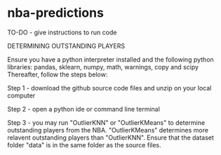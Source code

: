# nba-predictions
 
TO-DO - give instructions to run code

DETERMINING OUTSTANDING PLAYERS

Ensure you have a python interpreter installed and the following python libraries:
pandas, sklearn, numpy, math, warnings, copy and scipy
Thereafter, follow the steps below:

Step 1 - download the github source code files and unzip on your local computer

Step 2 - open a python ide or command line terminal

Step 3 - you may run "OutlierKNN" or "OutlierKMeans" to determine outstanding players from the NBA.
         "OutlierKMeans" determines more relavent outstanding players than "OutlierKNN". Ensure that
         the dataset folder "data" is in the same folder as the source files.

